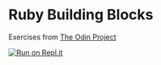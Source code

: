 # Ruby Building Blocks 

Exercises from [The Odin Project](https://www.theodinproject.com/lessons/building-blocks)

[![Run on Repl.it](https://repl.it/badge/github/rlmoser99/ruby_exercises)](https://repl.it/github/rlmoser99/ruby_exercises)